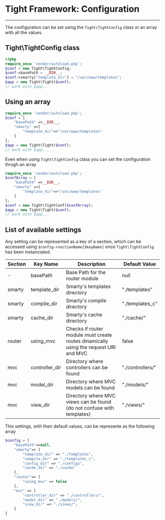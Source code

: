 # Tight Framework: Configuration
***
The configuration can be set using the `Tight\TightConfig` class or an array with all the values

## Tight\TightConfig class

```php
<?php
require_once 'vendor/autoload.php';
$conf = new Tight\TightConfig;
$conf->basePath = __DIR__;
$conf->smarty["template_dir"] = "/var/www/templates";
$app = new Tight\Tight($conf);
// work with $app...
```

## Using an array

```php
require_once 'vendor/autoload.php';
$conf = [
    "basePath" =>__DIR__,
    "smarty" =>[
        "template_dir"=>"/var/www/templates"
    ]
];
$app = new Tight\Tight($conf);
// work with $app...
```
Even when using `Tight\TightConfig` class you can set the configuration throgh an array

```php
require_once 'vendor/autoload.php';
$confArray = [
    "basePath" =>__DIR__,
    "smarty" =>[
        "template_dir"=>"/var/www/templates"
    ]
];
$conf = new Tight\TightConf($confArray);
$app = new Tight\Tight($conf);
// work with $app...
```

## List of available settings

Any setting can be represented as a key of a section, which can be accessed using `$config->sectionName[$keyName]` once `Tight\TightConfig` has been instanciated.

| Section | Key Name | Description | Default Value|
|---|---|---|---|
| -| basePath | Base Path for the router module | null |
| smarty | template_dir | Smarty's templates directory | "./templates" |
| smarty | compile_dir | Smarty's compile directory | "./templates_c" |
| smarty | cache_dir | Smarty's cache directory | "./cache/"|
| router | using_mvc | Checks if router module must create routes dinamically using the request URI and MVC | false|
| mvc | controller_dir | Directory where controllers can be found | "./controllers/"|
| mvc | model_dir | Directory where MVC models can be found | "./models/" |
| mvc | view_dir | Directory where MVC views can be found (do not confuse with templates) | "./views/"|

This settings, with their default values, can be represente as the following array
```php
$config = [
    "basePath"=>null,
    "smarty"=> [
        "template_dir" => "./templates",
        "compile_dir" => "./templates_c",
        "config_dir" => "./configs",
        "cache_dir" => "./cache"
    ],
    "router"=> [
        "using_mvc" => false
    ],
    "mvc" => [
        "controller_dir" => "./controllers/",
        "model_dir" => "./models/",
        "view_dir" => "./views/",
    ]
]
````





